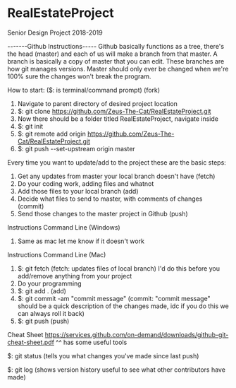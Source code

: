 # RealEstateProject
Senior Design Project 2018-2019

-------Github Instructions----- 
Github basically functions as a tree, there's the head (master) and each of us will make a branch from that master. A branch is basically a copy of
  master that you can edit. These branches are how git manages versions. Master should only ever be changed when we're 100% sure the changes won't
  break the program.

How to start: ($: is terminal/command prompt) (fork)
  1. Navigate to parent directory of desired project location
  2. $: git clone https://github.com/Zeus-The-Cat/RealEstateProject.git  
  3. Now there should be a folder titled RealEstateProject, navigate inside
  4. $: git init
  5. $: git remote add origin https://github.com/Zeus-The-Cat/RealEstateProject.git
  6. $: git push --set-upstream origin master

Every time you want to update/add to the project these are the basic steps:
  1. Get any updates from master your local branch doesn't have         (fetch)
  2. Do your coding work, adding files and whatnot
  3. Add those files to your local branch                               (add)
  4. Decide what files to send to master, with comments of changes      (commit)
  5. Send those changes to the master project in Github                 (push)

Instructions Command Line (Windows)
  1. Same as mac let me know if it doesn't work

Instructions Command Line (Mac)
  1. $: git fetch                         (fetch: updates files of local branch) I'd do this before you add/remove anything from your project
  2. Do your programming
  3. $: git add .                         (add)
  4. $: git commit -am "commit message" (commit: "commit message" should be a quick description of the changes made, idc if you do this we can always roll it back)
  5. $: git push                          (push)


Cheat Sheet https://services.github.com/on-demand/downloads/github-git-cheat-sheet.pdf
^^ has some useful tools

  $: git status   (tells you what changes you've made since last push)
  
  $: git log      (shows version history useful to see what other contributors have made)
